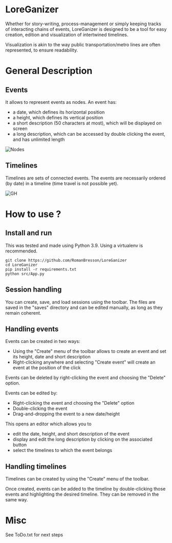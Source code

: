# LoreGanizer

Whether for story-writing, process-management or simply keeping tracks of interacting chains of events, LoreGanizer is designed to be a tool for easy creation, edition and visualization of intertwined timelines. 

Visualization is akin to the way public transportation/metro lines are often represented, to ensure readability.

# General Description

## Events

It allows to represent events as nodes. An event has:
* a date, which defines its horizontal position
* a height, which defines its vertical position
* a short description (50 characters at most), which will be displayed on screen
* a long description, which can be accessed by double clicking the event, and has unlimited length

![Nodes](https://user-images.githubusercontent.com/22815154/169374500-99baf898-196b-4065-810e-126e0588cf9d.png)

## Timelines

Timelines are sets of connected events. The events are necessarily ordered (by date) in a timeline (time travel is not possible yet).

![GH](https://user-images.githubusercontent.com/22815154/169899950-e9533579-c684-428c-a316-1588e5d50ad0.png)

# How to use ?
## Install and run

This was tested and made using Python 3.9. Using a virtualenv is recommended.

    git clone https://github.com/RomanBresson/LoreGanizer
    cd LoreGanizer
    pip install -r requirements.txt
    python src/App.py

## Session handling

You can create, save, and load sessions using the toolbar. The files are saved in the "saves" directory and can be edited manually, as long as they remain coherent.

## Handling events

Events can be created in two ways:
* Using the "Create" menu of the toolbar allows to create an event and set its height, date and short description
* Right-clicking anywhere and selecting "Create event" will create an event at the position of the click

Events can be deleted by right-clicking the event and choosing the "Delete" option.

Events can be edited by:
* Right-clicking the event and choosing the "Delete" option
* Double-clicking the event
* Drag-and-dropping the event to a new date/height

This opens an editor which allows you to 
* edit the date, height, and short description of the event
* display and edit the long description by clicking on the associated button
* select the timelines to which the event belongs

## Handling timelines

Timelines can be created by using the "Create" menu of the toolbar.

Once created, events can be added to the timeline by double-clicking those events and highlighting the desired timeline. They can be removed in the same way.

# Misc

See ToDo.txt for next steps
